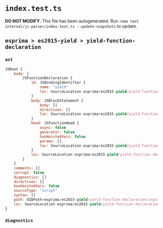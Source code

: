 # `index.test.ts`

**DO NOT MODIFY**. This file has been autogenerated. Run `rome test internal/js-parser/index.test.ts --update-snapshots` to update.

## `esprima > es2015-yield > yield-function-declaration`

### `ast`

```javascript
JSRoot {
	body: [
		JSFunctionDeclaration {
			id: JSBindingIdentifier {
				name: "yield"
				loc: SourceLocation esprima/es2015-yield/yield-function-declaration/input.js 1:9-1:14 (yield)
			}
			body: JSBlockStatement {
				body: []
				directives: []
				loc: SourceLocation esprima/es2015-yield/yield-function-declaration/input.js 1:16-1:18
			}
			head: JSFunctionHead {
				async: false
				generator: false
				hasHoistedVars: false
				params: []
				loc: SourceLocation esprima/es2015-yield/yield-function-declaration/input.js 1:14-1:16
			}
			loc: SourceLocation esprima/es2015-yield/yield-function-declaration/input.js 1:0-1:18
		}
	]
	comments: []
	corrupt: false
	diagnostics: []
	directives: []
	hasHoistedVars: false
	sourceType: "script"
	syntax: []
	path: UIDPath<esprima/es2015-yield/yield-function-declaration/input.js>
	loc: SourceLocation esprima/es2015-yield/yield-function-declaration/input.js 1:0-2:0
}
```

### `diagnostics`

```

```
